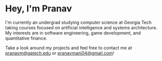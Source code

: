 # Hey, I'm Pranav

I'm currently an undergrad studying computer science at Georgia Tech taking courses focused on artificial intelligence and systems architecture. My interests are in software engineering, game development, and quantitative finance.

Take a look around my projects and feel free to contact me at pranavm@gatech.edu or pranavmani04@gmail.com!

<!--
**pranavmanivannan/pranavmanivannan** is a ✨ _special_ ✨ repository because its `README.md` (this file) appears on your GitHub profile.

Here are some ideas to get you started:

- 🔭 I’m currently working on ...
- 🌱 I’m currently learning ...
- 👯 I’m looking to collaborate on ...
- 🤔 I’m looking for help with ...
- 💬 Ask me about ...
- 📫 How to reach me: ...
- 😄 Pronouns: ...
- ⚡ Fun fact: ...
-->
